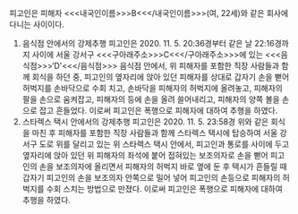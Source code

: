 피고인은 피해자 <<<내국인이름>>>B<<</내국인이름>>>(여, 22세)와 같은 회사에 다니는 사이이다.
1. 음식점 안에서의 강제추행
피고인은 2020. 11. 5. 20:36경부터 같은 날 22:16경까지 사이에 서울 강서구 <<<구아래주소>>>C<<</구아래주소>>>에 있는 <<<음식점>>>‘D'<<</음식점>>> 음식점 안에서, 위 피해자를 포함한 직장 사람들과 함께 회식을 하던 중, 피고인의 옆자리에 앉아 있던 피해자를 상대로 갑자기 손을 뻗어 허벅지를 손바닥으로 수회 치고, 손바닥을 피해자의 허벅지에 올려놓고, 피해자의 팔을 손으로 움켜잡고, 피해자의 등에 손을 올려 쓸어내리고, 피해자의 양쪽 볼을 손으로 잡고 흔들었다.
이로써 피고인은 폭행으로 피해자에 대하여 추행을 하였다.
2. 스타렉스 택시 안에서의 강제추행
피고인은 2020. 11. 5. 23:58경 위와 같은 회식을 마친 후 피해자를 포함한 직장 사람들과 함께 스타렉스 택시에 탑승하여 서울 강서구 도로 위를 달리고 있는 위 스타렉스 택시 안에서, 피고인과 통로를 사이에 두고 옆자리에 앉아 있던 위 피해자의 좌석에 붙어 접혀있는 보조의자로 손을 뻗어 피고인의 손을 보조의자에 올리면서 피해자의 허벅지 바로 옆에 둔 후 택시가 흔들릴 때 갑자기 피고인의 손을 보조의자 안쪽으로 밀어 넣어 피고인의 손등으로 피해자의 허벅지를 수회 스치는 방법으로 만졌다.
이로써 피고인은 폭행으로 피해자에 대하여 추행을 하였다.